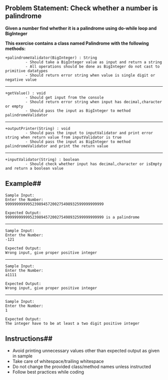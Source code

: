 ## Problem Statement: Check whether a number is palindrome

**Given a number find whether it is a palindrome using do-while loop and BigInteger**

**This exercise contains a class named Palindrome with the following methods:**

    +palindromeValidator(BigInteger) : String  
             - Should take a BigInteger value as input and return a string
             - All operations should be done as BigInteger do not cast to primitive datatypes
             - Should return error string when value is single digit or negative value
--------------------------------------------------------
    +getValue() : void
             - Should get input from the console
             - Should return error string when input has decimal,character or empty
             - Should pass the input as BigInteger to method palindromeValidator   
--------------------------------------------------------
    +outputPrinter(String) : void
             - Should pass the input to inputValidator and print error string when return value from inputValidator is true
             - Should pass the input as BigInteger to method palindromeValidator and print the return value       
--------------------------------------------------------
    +inputValidator(String) : boolean
             - Should check whether input has decimal,character or isEmpty and return a boolean value


## Example##
    Sample Input:
    Enter the Number:
    99999999999523989457200275498932599999999999
    
    Expected Output:
    99999999999523989457200275498932599999999999 is a palindrome
--------------------------------------------------------
    Sample Input:
    Enter the Number:
    -121
    
    Expected Output:
    Wrong input, give proper positive integer
--------------------------------------------------------
    Sample Input:
    Enter the Number:
    a1111
    
    Expected Output:
    Wrong input, give proper positive integer
--------------------------------------------------------
    Sample Input:
    Enter the Number:
    1
    
    Expected Output:
    The integer have to be at least a two digit positive integer

## Instructions##

- Avoid printing unnecessary values other than expected output as given in sample
- Take care of whitespace/trailing whitespace
- Do not change the provided class/method names unless instructed
- Follow best practices while coding